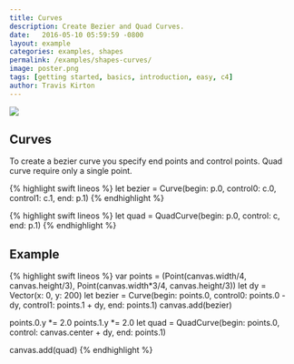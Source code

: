 ```yaml
---
title: Curves
description: Create Bezier and Quad Curves.
date:   2016-05-10 05:59:59 -0800
layout: example
categories: examples, shapes
permalink: /examples/shapes-curves/
image: poster.png
tags: [getting started, basics, introduction, easy, c4]
author: Travis Kirton
---
```

![](curves.png)

## Curves
To create a bezier curve you specify end points and control points. Quad curve require only a single point.

{% highlight swift lineos %}
let bezier = Curve(begin: p.0, control0: c.0, control1: c.1, end: p.1)
{% endhighlight %}

{% highlight swift lineos %}
let quad = QuadCurve(begin: p.0, control: c, end: p.1)
{% endhighlight %}

## Example
{% highlight swift lineos %}
var points = (Point(canvas.width/4, canvas.height/3),
              Point(canvas.width*3/4, canvas.height/3))
let dy = Vector(x: 0, y: 200)
let bezier = Curve(begin: points.0,
                   control0: points.0 - dy,
                   control1: points.1 + dy,
                   end: points.1)
canvas.add(bezier)

points.0.y *= 2.0
points.1.y *= 2.0
let quad = QuadCurve(begin: points.0, control: canvas.center + dy, end: points.1)

canvas.add(quad)
{% endhighlight %}